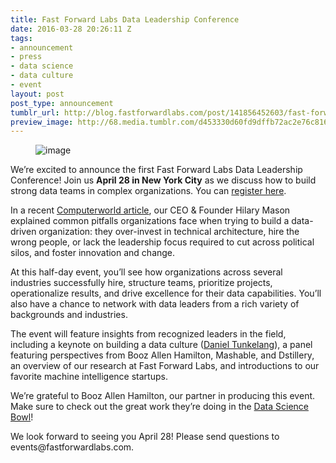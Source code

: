 ```yaml
---
title: Fast Forward Labs Data Leadership Conference
date: 2016-03-28 20:26:11 Z
tags:
- announcement
- press
- data science
- data culture
- event
layout: post
post_type: announcement
tumblr_url: http://blog.fastforwardlabs.com/post/141856452603/fast-forward-labs-data-leadership-conference
preview_image: http://68.media.tumblr.com/d453330d60fd9dffb72ac2e76c816b5d/tumblr_inline_o4rm2iqk5a1ta78fg_540.png
---
```


<figure data-orig-width="648" data-orig-height="498" class="tmblr-full"><img src="http://68.media.tumblr.com/d453330d60fd9dffb72ac2e76c816b5d/tumblr_inline_o4rm2iqk5a1ta78fg_540.png" alt="image" data-orig-width="648" data-orig-height="498"/></figure><p>We’re excited to announce the first Fast Forward Labs Data Leadership Conference! Join us <b>April 28 in New York City</b> as we discuss how to build strong data teams in complex organizations. You can <a href="https://www.eventbrite.com/e/ffl-data-leadership-conference-tickets-22590364388">register here</a>. </p><p>In a recent <a href="http://www.computerworld.com/article/3048419/big-data/data-scientist-hilary-mason-wants-to-show-you-the-near-future.html">Computerworld article</a>, our CEO &amp; Founder Hilary Mason explained common pitfalls organizations face when trying to build a data-driven organization: they over-invest in technical architecture, hire the wrong people, or lack the leadership focus required to cut across political silos, and foster innovation and change. </p><p>At this half-day event, you&rsquo;ll see how organizations across several industries successfully hire, structure teams, prioritize projects, operationalize results, and drive excellence for their data capabilities. You&rsquo;ll also have a chance to network with data leaders from a rich variety of backgrounds and industries. </p><p>The event will feature insights from recognized leaders in the field, including a keynote on building a data culture (<a href="https://www.linkedin.com/in/dtunkelang">Daniel Tunkelang</a>), a panel featuring perspectives from Booz Allen Hamilton, Mashable, and Dstillery, an overview of our research at Fast Forward Labs, and introductions to our favorite machine intelligence startups. </p><p>We’re grateful to Booz Allen Hamilton, our partner in producing this event. Make sure to check out the great work they’re doing in the <a href="http://www.datasciencebowl.com/">Data Science Bowl</a>! </p><p>We look forward to seeing you April 28! Please send questions to events@fastforwardlabs.com.</p>
